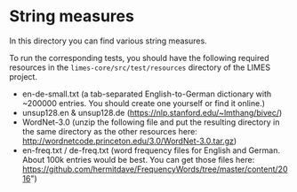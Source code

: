 # String measures

In this directory you can find various string measures.

To run the corresponding tests, you should have the following required resources in the
`limes-core/src/test/resources` directory of the LIMES project.

 - en-de-small.txt (a tab-separated English-to-German dictionary with ~200000 entries. You should create one yourself or find it online.)
 - unsup128.en & unsup128.de (https://nlp.stanford.edu/~lmthang/bivec/)
 - WordNet-3.0 (unzip the following file and put the resulting directory in the same directory as the other resources here: http://wordnetcode.princeton.edu/3.0/WordNet-3.0.tar.gz)
 - en-freq.txt / de-freq.txt (word frequency files for English and German. About 100k entries would be best. You can get those files here: https://github.com/hermitdave/FrequencyWords/tree/master/content/2016")
